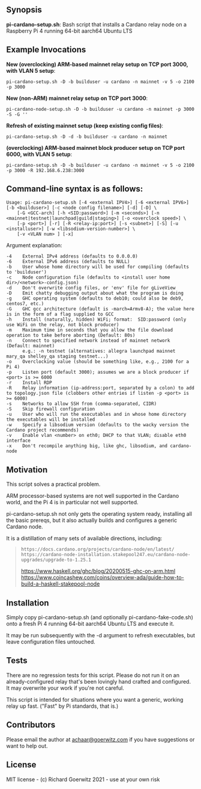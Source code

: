 ## Synopsis

**pi-cardano-setup.sh**:  Bash script that installs a Cardano relay node on a Raspberry Pi 4 running 64-bit aarch64 Ubuntu LTS


## Example Invocations

**New (overclocking) ARM-based mainnet relay setup on TCP port 3000, with VLAN 5 setup**:
```
pi-cardano-setup.sh -D -b builduser -u cardano -n mainnet -v 5 -o 2100 -p 3000 
```
**New (non-ARM) mainnet relay setup on TCP port 3000**:
```
pi-cardano-node-setup.sh -D -b builduser -u cardano -n mainnet -p 3000 -S -G ''
```
**Refresh of existing mainnet setup (keep existing config files)**:  
```
pi-cardano-setup.sh -D -d -b builduser -u cardano -n mainnet
```
**(overclocking) ARM-based mainnet block producer setup on TCP port 6000, with VLAN 5 setup**:  
```
pi-cardano-setup.sh -D -b builduser -u cardano -n mainnet -v 5 -o 2100 -p 3000 -R 192.168.6.238:3000
```

## Command-line syntax is as follows:

```
Usage: pi-cardano-setup.sh [-4 <external IPV4>] [-6 <external IPV6>] [-b <builduser>] [-c <node config filename>] [-d] [-D] \
    [-G <GCC-arch] [-h <SID:password>] [-m <seconds>] [-n <mainnet|testnet|launchpad|guild|staging>] [-o <overclock speed>] \
	[-p <port>] [-r] [-R <relay-ip:port>] [-s <subnet>] [-S] [-u <installuser>] [-w <libsodium-version-number>] \
	[-v <VLAN num> ] [-x]
```

Argument explanation:

```
-4    External IPv4 address (defaults to 0.0.0.0)
-6    External IPv6 address (defaults to NULL)
-b    User whose home directory will be used for compiling (defaults to 'builduser')
-c    Node configuration file (defaults to <install user home dir>/<network>-config.json)
-d    Don't overwrite config files, or 'env' file for gLiveView
-D    Emit chatty debugging output about what the program is doing
-g    GHC operating system (defaults to deb10; could also be deb9, centos7, etc.)
-G    GHC gcc architecture (default is -march=Armv8-A); the value here is in the form of a flag supplied to GCC
-h    Install (naturally, hidden) WiFi; format:  SID:password (only use WiFi on the relay, not block producer)
-m    Maximum time in seconds that you allow the file download operation to take before aborting (Default: 80s)
-n    Connect to specified network instead of mainnet network (Default: mainnet)
      e.g.: -n testnet (alternatives: allegra launchpad mainnet mary_qa shelley_qa staging testnet...)
-o    Overclocking value (should be something like, e.g., 2100 for a Pi 4)
-p    Listen port (default 3000); assumes we are a block producer if <port> is >= 6000
-r    Install RDP
-R    Relay information (ip-address:port, separated by a colon) to add to topology.json file (clobbers other entries if listen -p <port> is >= 6000)
-s    Networks to allow SSH from (comma-separated, CIDR)
-S    Skip firewall configuration
-u    User who will run the executables and in whose home directory the executables will be installed
-w    Specify a libsodium version (defaults to the wacky version the Cardano project recommends)
-v    Enable vlan <number> on eth0; DHCP to that VLAN; disable eth0 interface
-x    Don't recompile anything big, like ghc, libsodium, and cardano-node
```

## Motivation

This script solves a practical problem.

ARM processor-based systems are not well supported in the Cardano world, and the Pi 4 is in particular not well supported.

pi-cardano-setup.sh not only gets the operating system ready, installing all the basic prereqs, but it also actually builds and configures a generic Cardano node.

It is a distillation of many sets of available directions, including:

>     https://docs.cardano.org/projects/cardano-node/en/latest/
>     https://cardano-node-installation.stakepool247.eu/cardano-node-upgrades/upgrade-to-1.25.1
>	https://www.haskell.org/ghc/blog/20200515-ghc-on-arm.html
>	https://www.coincashew.com/coins/overview-ada/guide-how-to-build-a-haskell-stakepool-node


## Installation

Simply copy pi-cardano-setup.sh (and optionally pi-cardano-fake-code.sh) onto a fresh Pi 4 running 64-bit aarch64 Ubuntu LTS and execute it.

It may be run subsequently with the -d argument to refresh executables, but leave configuration files untouched.


## Tests

There are no regression tests for this script.  Please do not run it on an already-configured relay that's been lovingly hand crafted and configured.  It may overwrite your work if you're not careful.

This script is intended for situations where you want a generic, working relay up fast.  ("Fast" by Pi standards, that is.)


## Contributors

Please email the author at achaar@goerwitz.com if you have suggestions or want to help out.


## License

MIT license - (c) Richard Goerwitz 2021 - use at your own risk

